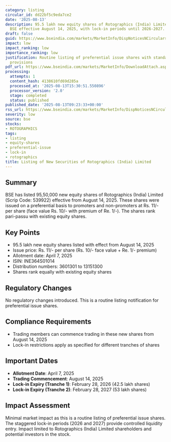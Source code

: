 ```yaml
---
category: listing
circular_id: dd22bf5c9eda7ce2
date: '2025-08-13'
description: 95.5 lakh new equity shares of Rotographics (India) Limited listed on
  BSE effective August 14, 2025, with lock-in periods until 2026-2027.
draft: false
guid: https://www.bseindia.com/markets/MarketInfo/DispNoticesNCirculars.aspx?Noticeid={1EA7BDF3-7BF2-43CA-B6B0-43A2EFF549E7}&noticeno=20250813-20&dt=08/13/2025&icount=20&totcount=65&flag=0
impact: low
impact_ranking: low
importance_ranking: low
justification: Routine listing of preferential issue shares with standard lock-in
  provisions
pdf_url: https://www.bseindia.com/markets/MarketInfo/DownloadAttach.aspx?id=20250813-20&attachedId=
processing:
  attempts: 1
  content_hash: 4138610fd69d285a
  processed_at: '2025-08-13T15:30:51.550896'
  processor_version: '2.0'
  stage: completed
  status: published
published_date: '2025-08-13T09:23:33+00:00'
rss_url: https://www.bseindia.com/markets/MarketInfo/DispNoticesNCirculars.aspx?Noticeid={1EA7BDF3-7BF2-43CA-B6B0-43A2EFF549E7}&noticeno=20250813-20&dt=08/13/2025&icount=20&totcount=65&flag=0
severity: low
source: bse
stocks:
- ROTOGRAPHICS
tags:
- listing
- equity-shares
- preferential-issue
- lock-in
- rotographics
title: Listing of New Securities of Rotographics (India) Limited
---
```


## Summary

BSE has listed 95,50,000 new equity shares of Rotographics (India) Limited (Scrip Code: 539922) effective from August 14, 2025. These shares were issued on a preferential basis to promoters and non-promoters at Rs. 11/- per share (face value Rs. 10/- with premium of Re. 1/-). The shares rank pari-passu with existing equity shares.

## Key Points

- 95.5 lakh new equity shares listed with effect from August 14, 2025
- Issue price: Rs. 11/- per share (Rs. 10/- face value + Re. 1/- premium)
- Allotment date: April 7, 2025
- ISIN: INE364S01014
- Distribution numbers: 3601301 to 13151300
- Shares rank equally with existing equity shares

## Regulatory Changes

No regulatory changes introduced. This is a routine listing notification for preferential issue shares.

## Compliance Requirements

- Trading members can commence trading in these new shares from August 14, 2025
- Lock-in restrictions apply as specified for different tranches of shares

## Important Dates

- **Allotment Date**: April 7, 2025
- **Trading Commencement**: August 14, 2025
- **Lock-in Expiry (Tranche 1)**: February 28, 2026 (42.5 lakh shares)
- **Lock-in Expiry (Tranche 2)**: February 28, 2027 (53 lakh shares)

## Impact Assessment

Minimal market impact as this is a routine listing of preferential issue shares. The staggered lock-in periods (2026 and 2027) provide controlled liquidity entry. Impact limited to Rotographics (India) Limited shareholders and potential investors in the stock.